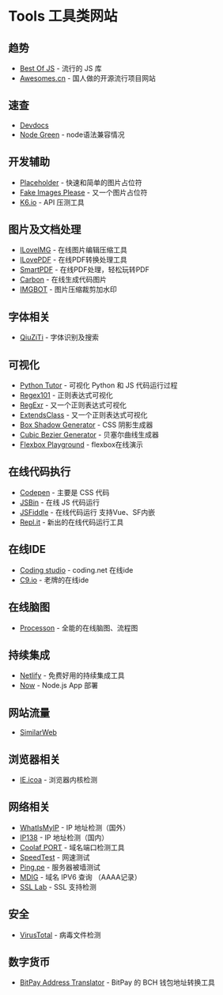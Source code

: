 # Tools 工具类网站

## 趋势
- [Best Of JS](https://stats.js.org/) - 流行的 JS 库
- [Awesomes.cn](https://www.awesomes.cn/) - 国人做的开源流行项目网站

## 速查
- [Devdocs](http://devdocs.io)
- [Node Green](https://node.green/) - node语法兼容情况

## 开发辅助
- [Placeholder](https://placehold.it) - 快速和简单的图片占位符
- [Fake Images Please](https://fakeimg.pl/) - 又一个图片占位符
- [K6.io](https://k6.io/open-source) - API 压测工具

## 图片及文档处理
- [ILoveIMG](https://www.iloveimg.com/zh-cn) - 在线图片编辑压缩工具
- [ILovePDF](https://www.ilovepdf.com/) - 在线PDF转换处理工具
- [SmartPDF](https://smallpdf.com/cn) - 在线PDF处理，轻松玩转PDF
- [Carbon](https://carbon.now.sh/) - 在线生成代码图片
- [IMGBOT](https://www.imgbot.ai/) - 图片压缩裁剪加水印

## 字体相关
- [QiuZiTi](http://www.qiuziti.com/) - 字体识别及搜索

## 可视化
- [Python Tutor](http://pythontutor.com/visualize.html) - 可视化 Python 和 JS 代码运行过程
- [Regex101](https://regex101.com/) - 正则表达式可视化
- [RegExr](https://regexr.com/) - 又一个正则表达式可视化
- [ExtendsClass](https://extendsclass.com/regex-tester.html) - 又一个正则表达式可视化
- [Box Shadow Generator](https://cssgenerator.org/box-shadow-css-generator.html) - CSS 阴影生成器
- [Cubic Bezier Generator](http://cubic-bezier.com/#.17,.67,.83,.67) - 贝塞尔曲线生成器
- [Flexbox Playground](https://demos.scotch.io/visual-guide-to-css3-flexbox-flexbox-playground/demos/) - flexbox在线演示

## 在线代码执行
- [Codepen](https://codepen.io/) - 主要是 CSS 代码
- [JSBin](http://jsbin.com/) - 在线 JS 代码运行
- [JSFiddle](https://jsfiddle.net/) - 在线代码运行 支持Vue、SF内嵌
- [Repl.it](https://repl.it/) - 新出的在线代码运行工具

## 在线IDE
- [Coding studio](https://studio.coding.net) - coding.net 在线ide
- [C9.io](https://c9.io) - 老牌的在线ide

## 在线脑图
- [Processon](https://www.processon.com/i/53d0ac900cf27d6e7f407e07) - 全能的在线脑图、流程图

## 持续集成
- [Netlify](https://www.netlify.com/) - 免费好用的持续集成工具
- [Now](https://zeit.co/now) - Node.js App 部署

## 网站流量
- [SimilarWeb](https://www.similarweb.com)

## 浏览器相关
- [IE.icoa](https://ie.icoa.cn/) - 浏览器内核检测

## 网络相关
- [WhatIsMyIP](https://www.whatismyip.com/) - IP 地址检测（国外）
- [IP138](https://ip138.com/) - IP 地址检测（国内）
- [Coolaf PORT](http://coolaf.com/tool/port) - 域名端口检测工具
- [SpeedTest](http://www.speedtest.net) - 网速测试
- [Ping.pe](http://ping.pe/) - 服务器被墙测试
- [MDIG](http://q.talebook.org/mdig) - 域名 IPV6 查询 （AAAA记录）
- [SSL Lab](https://www.ssllabs.com/ssltest/index.html) - SSL 支持检测

## 安全
- [VirusTotal](https://www.virustotal.com/) - 病毒文件检测

## 数字货币
- [BitPay Address Translator](https://bitpay.github.io/address-translator/) - BitPay 的 BCH 钱包地址转换工具